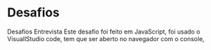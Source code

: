 # Desafios
Desafios Entrevista
Este desafio foi feito em JavaScript, foi usado o VisuallStudio code, tem que ser aberto no navegador com o console,
